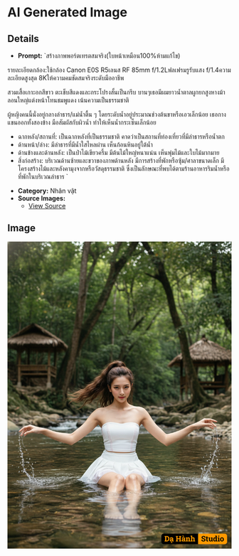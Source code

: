 # AI Generated Image

## Details
- **Prompt:** `สร้างภาพพอร์ตเทรตสมจริง(ใบหน้าเหมือน100%ห้ามแก้ไข)

รายละเอียดกล้อง:ใช้กล้อง Canon E0S R5เลนส RF
85mm f/1.2Lฟลเฟรมรูรับแสง f/1.4ความละเอียดสูงสุด
8Kให้ความคมชัดสมจริงระดับมืออาชีพ

สวมเสื้อเกาะอกสีขาว ตะเข็บสีแดงและกระโปรงสั้นเป็นกรีบ บานๆเธอมีผมยาวน้ำตาลผูกยกสูงหางม้าลอนใหญ่แต่งหน้าโทนชมพูแดง เน้นความเป็นธรรมชาติ

ผู้หญิงคนนี้นั่งอยู่กลางลำธาร/แม่น้ำตื้น ๆ โดยระดับน้ำอยู่ประมาณช่วงต้นขาหรือเอวเล็กน้อย เธอกางแขนออกทั้งสองข้าง มือสัมผัสกับผิวน้ำ ทำให้เห็นน้ำกระเซ็นเล็กน้อย

* ฉากหลัง/สถานที่: เป็นฉากหลังที่เป็นธรรมชาติ คาดว่าเป็นสถานที่ท่องเที่ยวที่มีลำธารหรือน้ำตก
* ด้านหน้า/ล่าง: มีลำธารที่มีน้ำใสไหลผ่าน เห็นก้อนหินอยู่ใต้น้ำ
* ด้านข้างและด้านหลัง: เป็นป่าไม้เขียวครึ้ม มีต้นไม้ใหญ่หนาแน่น เห็นพุ่มไม้และใบไม้มากมาย
* สิ่งก่อสร้าง: บริเวณด้านซ้ายและขวาของภาพด้านหลัง มีการสร้างที่พักหรือซุ้ม/ศาลาขนาดเล็ก มีโครงสร้างไม้และหลังคามุงจากหรือวัสดุธรรมชาติ ซึ่งเป็นลักษณะที่พบได้ตามร้านอาหารริมน้ำหรือที่พักในบริเวณลำธาร `
- **Category:** Nhân vật
- **Source Images:**
  - [View Source](https://raw.githubusercontent.com/lenzcomvth/Somethings/main/Models/Female/Female3.jpg)

## Image
![AI Generated Image](./image-2025-10-16T05-52-28-353Z-82mn4.png)
